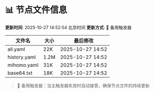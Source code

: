 # 📊 节点文件信息

**更新时间**: 2025-10-27 14:52:54 北京时间
**更新方式**: 🔄 备用触发器

| 文件名 | 大小 | 最后修改 |
|--------|------|----------|
| all.yaml | 22K | 2025-10-27 14:52 |
| history.yaml | 1.2M | 2025-10-27 14:52 |
| mihomo.yaml | 31K | 2025-10-27 14:52 |
| base64.txt | 18K | 2025-10-27 14:52 |

> 🔄 备用触发器：当主触发器失效时自动接管，确保节点文件的持续更新
